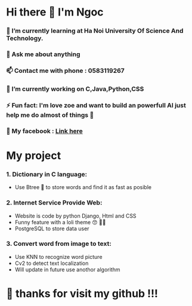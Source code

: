 # Hi there 👋 I'm Ngoc 
### 🌱 I’m currently learning at Ha Noi University Of Science And Technology.
### 💬 Ask me about anything
### 📫 Contact me with phone : 0583119267
### 🔭 I’m currently working on C,Java,Python,CSS
### ⚡ Fun fact: I'm love zoe and want to build an powerfull AI just help me do almost of things :robot:
### :facepunch: My facebook : <a href="https://www.facebook.com/darkness1331311/">Link here</a>
# My project
### 1. Dictionary in C language:
- Use Btree :deciduous_tree: to store words and find it as fast as posible
### 2. Internet Service Provide Web:
- Website is code by python Django, Html and CSS
- Funny feature with a loli theme :kissing_smiling_eyes: :policeman: 
- PostgreSQL to store data user
### 3. Convert word from image to text:
- Use KNN to recognize word picture
- Cv2 to detect text localization 
- Will update in future use anothor algorithm
# :blue_heart: thanks for visit my github !!!

<!--
**loli-slayer/loli-slayer** is a ✨ _special_ ✨ repository because its `README.md` (this file) appears on your GitHub profile.

Here are some ideas to get you started:

- 🔭 I’m currently working on ...
- 🌱 I’m currently learning ...
- 👯 I’m looking to collaborate on ...
- 🤔 I’m looking for help with ...
- 💬 Ask me about ...
- 📫 How to reach me: ...
- 😄 Pronouns: ...
- ⚡ Fun fact: ...
-->
